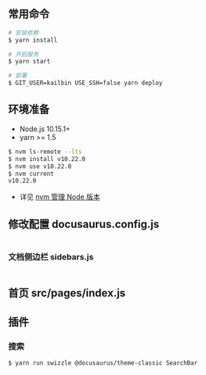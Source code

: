 
## 常用命令

```bash
# 安装依赖
$ yarn install

# 开启服务
$ yarn start

# 部署
$ GIT_USER=kailbin USE_SSH=false yarn deploy
```

## 环境准备

- Node.js 10.15.1+
- yarn >= 1.5

```bash
$ nvm ls-remote --lts
$ nvm install v10.22.0
$ nvm use v10.22.0
$ nvm current
v10.22.0
```

- 详见 [nvm 管理 Node 版本](http://kail.xyz/JavaScript/docs/Npm/NVM/)







## 修改配置 docusaurus.config.js

```bash

```



### 文档侧边栏 sidebars.js

```bash

```



## 首页 src/pages/index.js



## 插件

### 搜索

```bash
$ yarn run swizzle @docusaurus/theme-classic SearchBar
```


